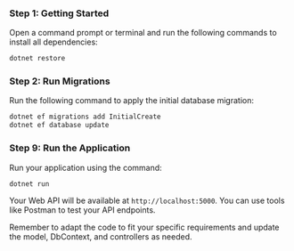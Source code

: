 
### Step 1: Getting Started

Open a command prompt or terminal and run the following commands to install all dependencies:

```bash
dotnet restore
```

### Step 2: Run Migrations

Run the following command to apply the initial database migration:

```bash
dotnet ef migrations add InitialCreate
dotnet ef database update
```

### Step 9: Run the Application

Run your application using the command:

```bash
dotnet run
```

Your Web API will be available at `http://localhost:5000`. You can use tools like Postman to test your API endpoints.

Remember to adapt the code to fit your specific requirements and update the model, DbContext, and controllers as needed.